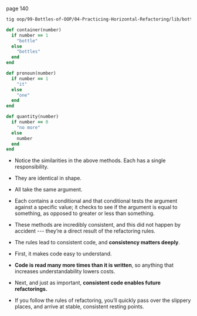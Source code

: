 page 140

```bash
tig oop/99-Bottles-of-OOP/04-Practicing-Horizontal-Refactoring/lib/bottles.rb
```

```ruby
def container(number)
  if number == 1
    "bottle"
  else
    "bottles"
  end
end

def pronoun(number)
  if number == 1
    "it"
  else
    "one"
  end
end

def quantity(number)
  if number == 0
    "no more"
  else
    number
  end
end
```

+ Notice the similarities in the above methods. Each has a single responsibility.

+ They are identical in shape.

+ All take the same argument.

+ Each contains a conditional and that conditional tests the argument against a specific value; it checks to see if the argument is equal to something, as opposed to greater or less than something.

+ These methods are incredibly consistent, and this did not happen by accident --- they’re a direct result of the refactoring rules.

+ The rules lead to consistent code, and **consistency matters deeply**.

+ First, it makes code easy to understand.

+ **Code is read many more times than it is written**, so anything that increases understandability lowers costs.

+ Next, and just as important, **consistent code enables future refactorings.**

+  If you follow the rules of refactoring, you’ll quickly pass over the slippery places, and arrive at stable, consistent resting points.

